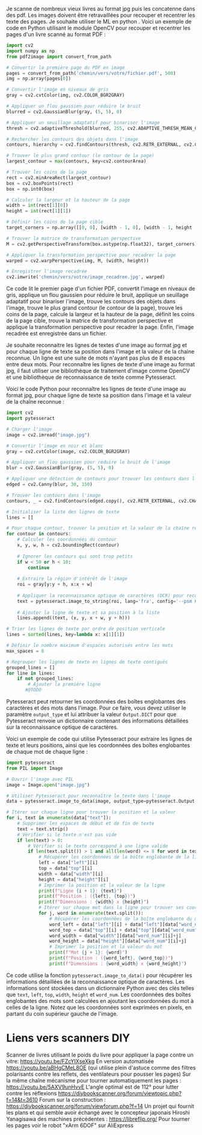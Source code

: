 Je scanne de nombreux vieux livres au format jpg puis les concatenne dans des pdf.
Les images doivent être retravaillées pour recouper et recentrer les texte des pages.
Je souhaite utiliser le ML en python .
Voici un exemple de code en Python utilisant le module OpenCV pour recouper et recentrer les pages d'un livre scanné au format PDF :
```python
import cv2
import numpy as np
from pdf2image import convert_from_path

# Convertir la première page du PDF en image
pages = convert_from_path('chemin/vers/votre/fichier.pdf', 500)
img = np.array(pages[0])

# Convertir l'image en niveaux de gris
gray = cv2.cvtColor(img, cv2.COLOR_BGR2GRAY)

# Appliquer un flou gaussien pour réduire le bruit
blurred = cv2.GaussianBlur(gray, (5, 5), 0)

# Appliquer un seuillage adaptatif pour binariser l'image
thresh = cv2.adaptiveThreshold(blurred, 255, cv2.ADAPTIVE_THRESH_MEAN_C, cv2.THRESH_BINARY_INV, 11, 4)

# Rechercher les contours des objets dans l'image
contours, hierarchy = cv2.findContours(thresh, cv2.RETR_EXTERNAL, cv2.CHAIN_APPROX_SIMPLE)

# Trouver le plus grand contour (le contour de la page)
largest_contour = max(contours, key=cv2.contourArea)

# Trouver les coins de la page
rect = cv2.minAreaRect(largest_contour)
box = cv2.boxPoints(rect)
box = np.int0(box)

# Calculer la largeur et la hauteur de la page
width = int(rect[1][0])
height = int(rect[1][1])

# Définir les coins de la page cible
target_corners = np.array([[0, 0], [width - 1, 0], [width - 1, height - 1], [0, height - 1]], dtype=np.float32)

# Trouver la matrice de transformation perspective
M = cv2.getPerspectiveTransform(box.astype(np.float32), target_corners)

# Appliquer la transformation perspective pour recadrer la page
warped = cv2.warpPerspective(img, M, (width, height))

# Enregistrer l'image recadrée
cv2.imwrite('chemin/vers/votre/image_recadree.jpg', warped)
```

Ce code lit le premier page d'un fichier PDF, convertit l'image en niveaux de gris, applique un flou gaussien pour réduire le bruit, applique un seuillage adaptatif pour binariser l'image, trouve les contours des objets dans l'image, trouve le plus grand contour (le contour de la page), trouve les coins de la page, calcule la largeur et la hauteur de la page, définit les coins de la page cible, trouve la matrice de transformation perspective et applique la transformation perspective pour recadrer la page. Enfin, l'image recadrée est enregistrée dans un fichier.

Je souhaite reconnaitre les lignes de textes d'une image au format jpg et pour chaque ligne de texte sa position dans l'image et la valeur de la chaine reconnue. Un ligne est une suite de mots n'ayant pas plus de 8 espaces entre deux mots. Pour reconnaître les lignes de texte d'une image au format jpg, il faut utiliser une bibliothèque de traitement d'image comme OpenCV et une bibliothèque de reconnaissance de texte comme Pytesseract.

Voici le code Python pour reconnaître les lignes de texte d'une image au format jpg, pour chaque ligne de texte sa position dans l'image et la valeur de la chaîne reconnue :

```python
import cv2
import pytesseract

# Charger l'image
image = cv2.imread("image.jpg")

# Convertir l'image en noir et blanc
gray = cv2.cvtColor(image, cv2.COLOR_BGR2GRAY)

# Appliquer un flou gaussien pour réduire le bruit de l'image
blur = cv2.GaussianBlur(gray, (5, 5), 0)

# Appliquer une détection de contours pour trouver les contours dans l'image
edged = cv2.Canny(blur, 30, 150)

# Trouver les contours dans l'image
contours, _ = cv2.findContours(edged.copy(), cv2.RETR_EXTERNAL, cv2.CHAIN_APPROX_SIMPLE)

# Initialiser la liste des lignes de texte
lines = []

# Pour chaque contour, trouver la position et la valeur de la chaîne reconnue
for contour in contours:
    # Calculer les coordonnées du contour
    x, y, w, h = cv2.boundingRect(contour)
    
    # Ignorer les contours qui sont trop petits
    if w < 50 or h < 10:
        continue
        
    # Extraire la région d'intérêt de l'image
    roi = gray[y:y + h, x:x + w]
    
    # Appliquer la reconnaissance optique de caractères (OCR) pour reconnaître le texte
    text = pytesseract.image_to_string(roi, lang='fra', config='--psm 6')
    
    # Ajouter la ligne de texte et sa position à la liste
    lines.append((text, (x, y, x + w, y + h)))

# Trier les lignes de texte par ordre de position verticale
lines = sorted(lines, key=lambda x: x[1][1])

# Définir le nombre maximum d'espaces autorisés entre les mots
max_spaces = 8

# Regrouper les lignes de texte en lignes de texte contiguës
grouped_lines = []
for line in lines:
    if not grouped_lines:
        # Ajouter la première ligne
       #@TODO

```

Pytesseract peut retourner les coordonnées des boîtes englobantes des caractères et des mots dans l'image. Pour ce faire, vous devez utiliser le paramètre `output_type` et lui attribuer la valeur `Output.DICT` pour que Pytesseract renvoie un dictionnaire contenant des informations détaillées sur la reconnaissance optique de caractères.

Voici un exemple de code qui utilise Pytesseract pour extraire les lignes de texte et leurs positions, ainsi que les coordonnées des boîtes englobantes de chaque mot de chaque ligne :
```python
import pytesseract
from PIL import Image

# Ouvrir l'image avec PIL
image = Image.open("image.jpg")

# Utiliser Pytesseract pour reconnaître le texte dans l'image
data = pytesseract.image_to_data(image, output_type=pytesseract.Output.DICT)

# Itérer sur chaque ligne pour trouver la position et la valeur
for i, text in enumerate(data["text"]):
    # Supprimer les espaces de début et de fin de texte
    text = text.strip()
    # Vérifier si le texte n'est pas vide
    if len(text) > 0:
        # Vérifier si le texte correspond à une ligne valide
        if len(text.split()) > 1 and all(len(word) <= 8 for word in text.split()):
            # Récupérer les coordonnées de la boîte englobante de la ligne
            left = data["left"][i]
            top = data["top"][i]
            width = data["width"][i]
            height = data["height"][i]
            # Imprimer la position et la valeur de la ligne
            print(f"Ligne {i + 1}: {text}")
            print(f"Position : ({left}, {top})")
            print(f"Dimensions : {width} x {height}")
            # Itérer sur chaque mot dans la ligne pour trouver ses coordonnées de boîte englobante
            for j, word in enumerate(text.split()):
                # Récupérer les coordonnées de la boîte englobante du mot
                word_left = data["left"][i] + data["left"][data["word_num"][i]+j]
                word_top = data["top"][i] + data["top"][data["word_num"][i]+j]
                word_width = data["width"][data["word_num"][i]+j]
                word_height = data["height"][data["word_num"][i]+j]
                # Imprimer la position et la valeur du mot
                print(f"Mot {j + 1}: {word}")
                print(f"Position : ({word_left}, {word_top})")
                print(f"Dimensions : {word_width} x {word_height}")

```
Ce code utilise la fonction `pytesseract.image_to_data()` pour récupérer les informations détaillées de la reconnaissance optique de caractères. Les informations sont stockées dans un dictionnaire Python avec des clés telles que `text`, `left`, `top`, `width`, `height` et `word_num`. Les coordonnées des boîtes englobantes des mots sont calculées en ajoutant les coordonnées du mot à celles de la ligne. Notez que les coordonnées sont exprimées en pixels, en partant du coin supérieur gauche de l'image.

# Liens vers scanners DIY

Scanner de livres utilisant le poids du livre pour appliquer la page contre un vitre:  https://youtu.be/FZcYIXseXkg
En version automatisée https://youtu.be/aBHgCMeL8OE (qui utilise plein d'astuce comme des filtres polarisants contre les reflets, des ventilateurs pour pousser les pages)
Sur la même chaîne mécanisme pour tourner automatiquement les pages : https://youtu.be/5AXV9unHvvE
L'angle optimal est de 112° pour lutter contre les réflexions https://diybookscanner.org/forum/viewtopic.php?f=14&t=3610
Forum sur la construction : https://diybookscanner.org/forum/viewforum.php?f=14
Un projet qui fournit les plans et qui semble avoir échangé avec le concepteur japonais Hiroshi Yanagisawa des machines précédentes : https://libreflip.org/
Pour tourner les pages voir le robot "xArm 6DOF" sur AliExpress
